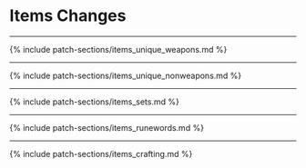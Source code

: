 # Items Changes

---

{% include patch-sections/items_unique_weapons.md %}

---

{% include patch-sections/items_unique_nonweapons.md %}

---

{% include patch-sections/items_sets.md %}

---

{% include patch-sections/items_runewords.md %}

---

{% include patch-sections/items_crafting.md %}